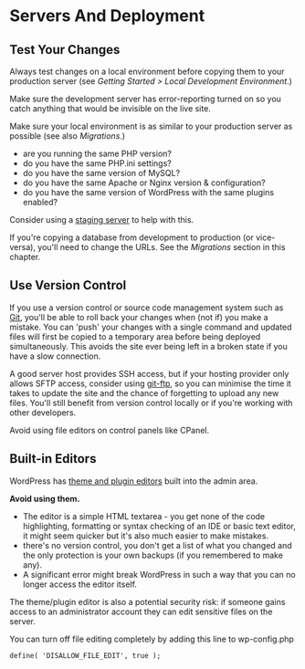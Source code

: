 # Servers And Deployment

## Test Your Changes

Always test changes on a local environment before copying them to your production server (see *Getting Started > Local Development Environment*.)

Make sure the development server has error-reporting turned on so you catch anything that would be invisible on the live site.

Make sure your local environment is as similar to your production server as possible (see also *Migrations*.)

- are you running the same PHP version?
- do you have the same PHP.ini settings?
- do you have the same version of MySQL?
- do you have the same Apache or Nginx version & configuration?
- do you have the same version of WordPress with the same plugins enabled?

Consider using a [staging server](https://en.wikipedia.org/wiki/Staging_site) to help with this.

If you're copying a database from development to production (or vice-versa), you'll need to change the URLs. See the *Migrations* section in this chapter.

## Use Version Control

If you use a version control or source code management system such as [Git](http://git-scm.com/), you'll be able to roll back your changes when (not if) you make a mistake. You can 'push' your changes with a single command and updated files will first be copied to a temporary area before being deployed simultaneously. This avoids the site ever being left in a broken state if you have a slow connection.

A good server host provides SSH access, but if your hosting provider only allows SFTP access, consider using [git-ftp](https://github.com/git-ftp/git-ftp), so you can minimise the time it takes to update the site and the chance of forgetting to upload any new files. You'll still benefit from version control locally or if you're working with other developers.

Avoid using file editors on control panels like CPanel.

## Built-in Editors

WordPress has [theme and plugin editors](http://codex.wordpress.org/Editing_Files) built into the admin area.

**Avoid using them.**

- The editor is a simple HTML textarea - you get none of the code highlighting, formatting or syntax checking of an IDE or basic text editor, it might seem quicker but it's also much easier to make mistakes.
- there's no version control, you don't get a list of what you changed and the only protection is your own backups (if you remembered to make any).
- A significant error might break WordPress in such a way that you can no longer access the editor itself.

The theme/plugin editor is also a potential security risk: if someone gains access to an administrator account they can edit sensitive files on the server.

You can turn off file editing completely by adding this line to wp-config.php

    define( 'DISALLOW_FILE_EDIT', true );
